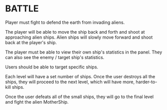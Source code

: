 # BATTLE


Player must fight to defend the earth from invading aliens. 

The player will be able to move the ship back and forth and shoot at approaching alien ships. Alien ships will slowly move forward and shoot back at the player's ship. 

The player must be able to view their own ship's statistics in the panel. They can also see the enemy / target ship's statistics. 

Users should be able to target specific ships. 

Each level will have a set number of ships. Once the user destroys all the ships, they will proceed to the next level, which will have more, harder-to-kill ships. 

Once the user defeats all of the small ships, they will go to the final level and fight the alien MotherShip. 